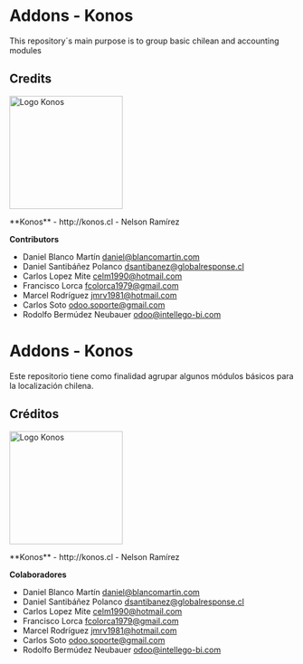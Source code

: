Addons - Konos
=============================
This repository´s main purpose is to group basic chilean and accounting modules
## Credits
<p>
<img width="200" alt="Logo Konos" src="https://www.konos.cl/web/image/res.company/1/logo?unique=445cd30" />
</p>
**Konos** - http://konos.cl
 - Nelson Ramírez <info@konos.cl>


 **Contributors**
 - Daniel Blanco Martín <daniel@blancomartin.com>
 - Daniel Santibáñez Polanco <dsantibanez@globalresponse.cl>
 - Carlos Lopez Mite <celm1990@hotmail.com>
 - Francisco Lorca <fcolorca1979@gmail.com>
 - Marcel Rodríguez <jmrv1981@hotmail.com>
 - Carlos Soto <odoo.soporte@gmail.com>
 - Rodolfo Bermúdez Neubauer <odoo@intellego-bi.com>






Addons - Konos
=============================
Este repositorio tiene como finalidad agrupar algunos módulos básicos para la localización chilena.


## Créditos
<p>
<img width="200" alt="Logo Konos" src="https://www.konos.cl/web/image/res.company/1/logo?unique=445cd30" />
</p>
**Konos** - http://konos.cl
 - Nelson Ramírez <info@konos.cl>


 **Colaboradores**
 - Daniel Blanco Martín <daniel@blancomartin.com>
 - Daniel Santibáñez Polanco <dsantibanez@globalresponse.cl>
 - Carlos Lopez Mite <celm1990@hotmail.com>
 - Francisco Lorca <fcolorca1979@gmail.com>
 - Marcel Rodríguez <jmrv1981@hotmail.com>
 - Carlos Soto <odoo.soporte@gmail.com>
 - Rodolfo Bermúdez Neubauer <odoo@intellego-bi.com>
